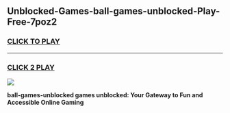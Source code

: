 
## Unblocked-Games-ball-games-unblocked-Play-Free-7poz2
<h3>
<a href="https://premium76.site?title=ball-games-unblocked&ref=15A">CLICK TO PLAY</a></h3>
<hr>

<h3>
<a href="https://premium76.site?title=ball-games-unblocked&ref=15A">CLICK 2 PLAY</a>
  
</h3>

<a href="https://premium76.site?title=ball-games-unblocked&ref=15A"><img src="https://clearcache.store/games.png"></a>


**ball-games-unblocked games unblocked: Your Gateway to Fun and Accessible Online Gaming**
